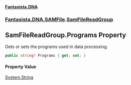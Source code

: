 #### [Fantasista.DNA](index.md 'index')
### [Fantasista.DNA.SAMFile](Fantasista.DNA.SAMFile.md 'Fantasista.DNA.SAMFile').[SamFileReadGroup](Fantasista.DNA.SAMFile.SamFileReadGroup.md 'Fantasista.DNA.SAMFile.SamFileReadGroup')

## SamFileReadGroup.Programs Property

Gets or sets the programs used in data processing.

```csharp
public string? Programs { get; set; }
```

#### Property Value
[System.String](https://docs.microsoft.com/en-us/dotnet/api/System.String 'System.String')